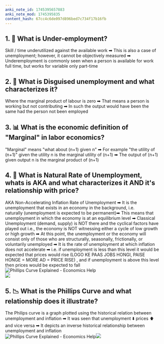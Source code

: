 ```yaml
---
anki_note_id: 1745395657883
anki_note_mod: 1745395835
content_hash: 67cc4c6de097d896bed7c734f17b16fb
---
```


## 1. 🏢 What is Under-employment?

Skill / time underutilized against the available work ➡ This is also a case of unemployment; however, it cannot be objectively measured ➡ Underemployment is commonly seen when a person is available for work full time, but works for variable only part-time

## 2. 💼 What is Disguised unemployment and what characterizes it?

Where the marginal product of labour is zero ➡ That means a person is working but not contributing ➡ In such the output would have been the same had the person not been employed

## 3. 📊 What is the economic definition of "Marginal" in labor economics?

"Marginal" means "what about (n+1) given n" ➡ For example "the utility of (n+1)" given the utility n is the marginal utility of (n+1) ➡ The output of (n+1) given output n is the marginal product of (n+1)

## 4. 🔄 What is Natural Rate of Unemployment, whats is AKA and what characterizes it AND it's relationship with price?

AKA Non-Accelerating Inflation Rate of Unemployment ➡ It is the unemployment that exists in an economy in the background, i.e. naturally (unemployment is expected to be permanent)➡ This means that unemployment in which the economy is at an equilibrium level ➡ Classical Unemployment (demand, supply) is NOT there and the cyclical factors have played out i.e., the economy is NOT witnessing either a cycle of low growth or high growth ➡ At this point, the unemployment or the economy will consist only of those who are structurally, seasonally, frictionally, or voluntarily unemployed ➡ It is the rate of unemployment at which inflation does not accelerate ➡ i.e. if unemployment is less than this level it would be expected that prices would rise (LOGO KE PAAS JOBS HONGI, PAISE HONGE = MORE AD = PRICE RISE) , and if unemployment is above this level then prices would be expected to fall  
![Phillips Curve Explained - Economics Help](images-2a169c800402554b675599b5d1f59624021811dc.png)  
![](paste-e611ae49756347eff960a3fb45d8e8930a66a394.jpg)

## 5. 📉 What is the Phillips Curve and what relationship does it illustrate?

The Philips curve is a graph plotted using the historical relation between unemployment and inflation ➡ It was seen that unemployment ⬇️ prices ⬆️ and vice versa ➡ It depicts an inverse historical relationship between unemployment and inflation   
![Phillips Curve Explained - Economics Help](images-2a169c800402554b675599b5d1f59624021811dc.png)![](paste-71d4282eef9bd4d5334de4b6ce3263e003faf226.jpg)